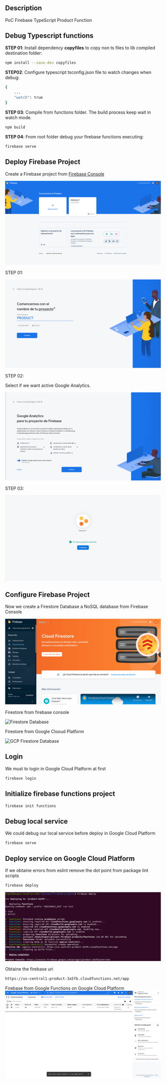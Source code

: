 ## Description
PoC Firebase TypeScript Product Function

## Debug Typescript functions

**STEP 01**: Install dependency **copyfiles** to copy non ts files to lib compiled destination folder:

```sh
npm install --save.dev copyfiles
```

**STEP02**: Configure typescript tsconfig.json file to watch changes when debug:

```sh
{
    ...
    "watch": true
}
```

**STEP 03**: Compile from functions folder. The build process keep wait in watch mode.

```sh
npm build
```

**STEP 04**: From root folder debug your firebase functions executing:

```sh
firebase serve
```

## Deploy Firebase Project

Create a Firebase project from [Firebase Console](https://console.firebase.google.com/)

![Firebase Console](captures/firebase_console.png "Firebase Console")

STEP 01:

![Firebase project name](captures/firebase_project_name.png "Firebase project name")

STEP 02:

Select if we want active Google Analytics.

![Firebase Google Analytics](captures/firebase_google_analytics.png "Firebase Google Analytics")

STEP 03:

![Firebase Project Confirmation](captures/firebase_project_confirmation.png "Firebase Project Confirmation")

## Configure Firebase Project

Now we create a Firestore Database a NoSQL database from Firebase Console

![Firebase Firestore Database](captures/firebase_firestore_creation.png "Firebase Firestore Database")

Firestore from firebase console

![Firestore Database](captures/firestore_database.png "Firestore 
Database")

Firestore from Google Clooud Platform

![GCP Firestore Database](captures/gcp_firestore_database.png "GCP Firestore 
Database")

## Login

We must to login in Google Cloud Platform at first

```sh
firebase login
```

## Initialize firebase functions project

```sh
firebase init functions
```

## Debug local service

We could debug our local service before deploy in Google Cloud Platform

```sh
firebase serve
```

## Deploy service on Google Cloud Platform

If we obtaine errors from eslint remove the dot point from package lint scripts
```sh
firebase deploy
```

![Firebase Deployment](captures/firebase_deploy.png "Firebase Deployment")

Obtaine the firebase uri

```sh
https://us-central1-product-3a5fb.cloudfunctions.net/app
```

Firebase from Google Functions on Google Cloud Platform
![Google Functions GCP](captures/firebase_gcp.png "Google Functions GCP")
